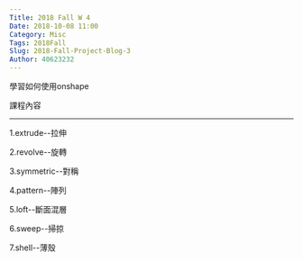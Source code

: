 ```yaml
---
Title: 2018 Fall W 4
Date: 2018-10-08 11:00
Category: Misc
Tags: 2018Fall
Slug: 2018-Fall-Project-Blog-3
Author: 40623232
---
```

學習如何使用onshape

<!-- PELICAN_END_SUMMARY -->

課程內容
___

1.extrude--拉伸

2.revolve--旋轉

3.symmetric--對稱

4.pattern--陣列

5.loft--斷面混層

6.sweep--掃掠

7.shell--薄殼


